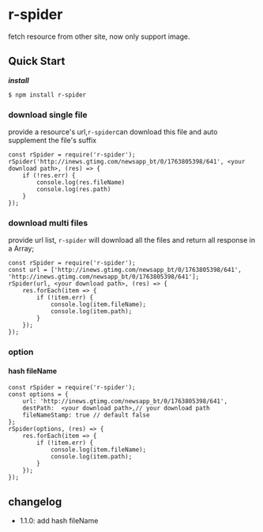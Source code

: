 # r-spider

fetch resource from other site, now only support image.

## Quick Start

***install***

`$ npm install r-spider`

### download single file

provide a resource's url,`r-spider`can download this file and auto supplement the file's suffix

	const rSpider = require('r-spider');
	rSpider('http://inews.gtimg.com/newsapp_bt/0/1763805398/641', <your download path>, (res) => {
		if (!res.err) {
			console.log(res.fileName)
			console.log(res.path)
		}
	});

### download multi files

provide url list, `r-spider` will download all the files and return all response in a Array;


	const rSpider = require('r-spider');
	const url = ['http://inews.gtimg.com/newsapp_bt/0/1763805398/641', 'http://inews.gtimg.com/newsapp_bt/0/1763805398/641'];
	rSpider(url, <your download path>, (res) => {
		res.forEach(item => {
			if (!item.err) {
				console.log(item.fileName);
				console.log(item.path);
			}
		});
	});

### option

#### hash fileName

	const rSpider = require('r-spider');
	const options = {
	    url: 'http://inews.gtimg.com/newsapp_bt/0/1763805398/641',
	    destPath:  <your download path>,// your download path
	    fileNameStamp: true // default false 
	};
	rSpider(options, (res) => {
		res.forEach(item => {
			if (!item.err) {
				console.log(item.fileName);
				console.log(item.path);
			}
		});
	});

## changelog

* 1.1.0: add hash fileName
